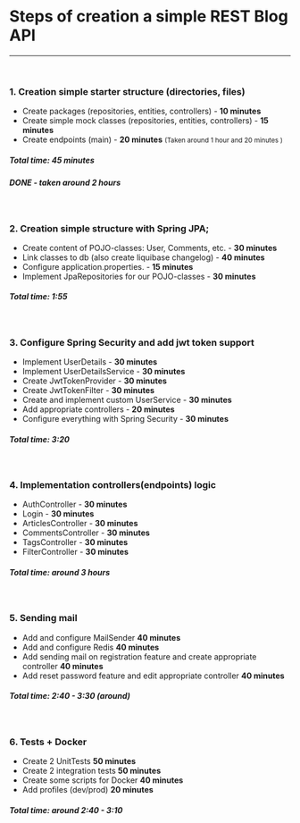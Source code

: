 <h1> Steps of creation a simple REST Blog API</h1>
<hr>
<br>
<h3> 1. Creation simple starter structure (directories, files)</h3>
<ul>
<li>Create packages (repositories, entities, controllers) - <strong>10 minutes</strong></li>
<li>Create simple mock classes (repositories, entities, controllers)  - <strong>15 minutes</strong></li>
<li>Create endpoints (main) - <strong>20 minutes</strong> <small>(Taken around 1 hour and 20 minutes )</small></li> 
</ul>    
<h5> Total time: 45 minutes</h5>
<h5> DONE - taken around 2 hours</h5>
<br>
<h3> 2. Creation simple structure with Spring JPA;</h3>
<ul>
<li>Create content of POJO-classes: User, Comments, etc. - <strong>30 minutes</strong></li>
<li>Link classes to db (also create liquibase changelog) - <strong>40 minutes</strong></li>
<li>Configure application.properties. - <strong>15 minutes</strong></li>
<li>Implement JpaRepositories for our POJO-classes - <strong>30 minutes</strong></li>
</ul>    
<h5> Total time: 1:55</h5>
<br>
<h3> 3. Configure Spring Security and add jwt token support </h3>
<ul>
<li>Implement UserDetails - <strong>30 minutes</strong></li>
<li>Implement UserDetailsService - <strong>30 minutes</strong></li>
<li>Create JwtTokenProvider - <strong>30 minutes</strong></li>
<li>Create JwtTokenFilter - <strong>30 minutes</strong></li>
<li>Create and implement custom UserService - <strong>30 minutes</strong></li>
<li>Add appropriate controllers - <strong>20 minutes</strong></li>
<li>Configure everything with Spring Security - <strong>30 minutes</strong></li>
</ul>    
<h5> Total time: 3:20</h5>
<br>
<h3> 4. Implementation controllers(endpoints) logic</h3>
<ul>
<li>AuthController - <strong>30 minutes</strong></li>
<li>Login - <strong>30 minutes</strong></li>
<li>ArticlesController - <strong>30 minutes</strong></li>
<li>CommentsController - <strong>30 minutes</strong></li>
<li>TagsController - <strong>30 minutes</strong></li>
<li>FilterController - <strong>30 minutes</strong></li>
</ul>    
<h5> Total time: around 3 hours</h5>
<br>
<h3> 5. Sending mail</h3>
<ul>
<li>Add and configure MailSender <strong>40 minutes</strong></li>
<li>Add and configure Redis <strong>40 minutes</strong></li>
<li>Add sending mail on registration feature and create appropriate controller <strong>40 minutes</strong></li>
<li>Add reset password feature and edit appropriate controller <strong>40 minutes</strong></li>
</ul>    
<h5> Total time: 2:40 - 3:30 (around)</h5>
<br>
<h3> 6. Tests + Docker</h3>
<ul>
<li>Create 2 UnitTests <strong>50 minutes</strong></li>
<li>Create 2 integration tests <strong>50 minutes</strong></li>
<li>Create some scripts for Docker <strong>40 minutes</strong></li>
<li>Add profiles (dev/prod) <strong>20 minutes</strong></li>
</ul>    
<h5> Total time: around 2:40 - 3:10</h5>